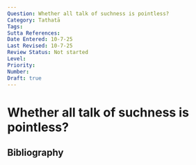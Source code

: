 ```yaml
---
Question: Whether all talk of suchness is pointless?
Category: Tathatā
Tags: 
Sutta References: 
Date Entered: 10-7-25
Last Revised: 10-7-25
Review Status: Not started
Level: 
Priority: 
Number: 
Draft: true
---
```


# Whether all talk of suchness is pointless?

## Bibliography

<!-- 

Notes:



-->